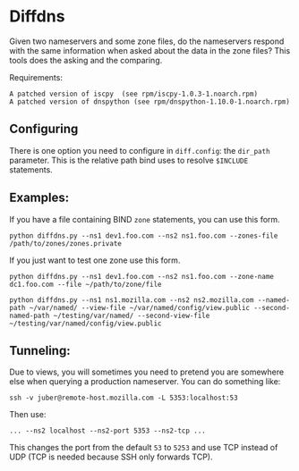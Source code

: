 Diffdns
=======

Given two nameservers and some zone files, do the nameservers respond with the same information when asked about the data in the zone files? This tools does the asking and the comparing.

Requirements:
```
A patched version of iscpy  (see rpm/iscpy-1.0.3-1.noarch.rpm)
A patched version of dnspython (see rpm/dnspython-1.10.0-1.noarch.rpm)
```

Configuring
-----------
There is one option you need to configure in ``diff.config``: the ``dir_path`` parameter. This is the relative path bind uses to resolve ``$INCLUDE`` statements.

Examples:
---------
If you have a file containing BIND ``zone`` statements, you can use this form.
```
python diffdns.py --ns1 dev1.foo.com --ns2 ns1.foo.com --zones-file /path/to/zones/zones.private
```

If you just want to test one zone use this form.
```
python diffdns.py --ns1 dev1.foo.com --ns2 ns1.foo.com --zone-name dc1.foo.com --file ~/path/to/zone/file
```

```
python diffdns.py --ns1 ns1.mozilla.com --ns2 ns2.mozilla.com --named-path ~/var/named/ --view-file ~/var/named/config/view.public --second-named-path ~/testing/var/named/ --second-view-file ~/testing/var/named/config/view.public
```

Tunneling:
----------
Due to views, you will sometimes you need to pretend you are somewhere else when querying a production nameserver. You can do something like:

    ssh -v juber@remote-host.mozilla.com -L 5353:localhost:53

Then use:

    ... --ns2 localhost --ns2-port 5353 --ns2-tcp ...

This changes the port from the default `53` to `5253` and use TCP instead of UDP (TCP is needed because SSH only forwards TCP).
